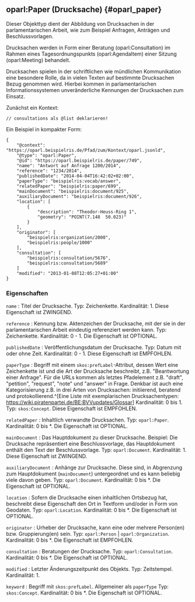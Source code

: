 oparl:Paper (Drucksache)  {#oparl_paper}
-----------------------

Dieser Objekttyp dient der Abbildung von Drucksachen in der parlamentarischen
Arbeit, wie zum Beispiel Anfragen, Anträgen und Beschlussvorlagen.

Drucksachen werden in Form einer Beratung (oparl:Consultation) im Rahmen
eines Tagesordnungspunkts (oparl:AgendaItem) einer Sitzung (oparl:Meeting)
behandelt.

Drucksachen spielen in der schriftlichen wie mündlichen Kommunikation eine 
besondere Rolle, da in vielen Texten auf bestimmte Drucksachen Bezug genommen 
wird. Hierbei kommen in parlamentarischen Informationssystemen unveränderliche
Kennungen der Drucksachen zum Einsatz.


Zunächst ein Kontext:

~~~~~  {#paper_context_ex .json}
// consultations als @list deklarieren!
~~~~~

Ein Beispiel in kompakter Form:

~~~~~  {#paper_ex1 .json}
{
    "@context": "https://oparl.beispielris.de/Pfad/zum/Kontext/oparl.jsonld",
    "@type": "oparl:Paper",
    "@id": "https://oparl.beispielris.de/paper/749",
    "name": "Antwort auf Anfrage 1200/2014",
    "reference": "1234/2014",
    "publishedDate": "2014-04-04T16:42:02+02:00",
    "paperType": "beispielris:vocab/answer",
    "relatedPaper": "beispielris:paper/699",
    "mainDocument": "beispielris:document/925",
    "auxiliaryDocument": "beispielris:document/926",
    "location": [
        {
            "description": "Theodor-Heuss-Ring 1",
            "geometry": "POINT(7.148  50.023)"
        }
    ],
    "originator": [
        "beispielris:organization/2000",
        "beispielris:people/1000"
    ],
    "consultation": [
        "beispielris:consultation/5676",
        "beispielris:consultation/5689"
    ]
    "modified": "2013-01-08T12:05:27+01:00"
}
~~~~~

### Eigenschaften

`name`
:   Titel der Drucksache.
    Typ: Zeichenkette.
    Kardinalität: 1.
    Diese Eigenschaft ist ZWINGEND.

`reference`
:   Kennung bzw. Aktenzeichen der Drucksache, mit der sie in der parlamentarischen
    Arbeit eindeutig referenziert werden kann.
    Typ: Zeichenkette.
    Kardinalität: 0 - 1.
    Die Eigenschaft ist OPTIONAL.

`publishedDate`
:   Veröffentlichungsdatum der Drucksache.
    Typ: Datum mit oder ohne Zeit.
    Kardinalität: 0 - 1.
    Diese Eigenschaft ist EMPFOHLEN.

`paperType`
:   Begriff mit einem `skos:prefLabel`-Attribut, dessen Wert eine Zeichenkette
    ist und die Art der Drucksache beschreibt, z.B. "Beantwortung einer Anfrage".
    Für die URLs kommen als letztes Pfadelement z.B. "draft", "petition", "request",
    "note" und "answer" in Frage. Denkbar ist auch eine Kategorisierung z.B. in
    drei Arten von Drucksachen: initiierend, beratend und protokollierend.^[Eine
    Liste mit exemplarischen Drucksachentypen:
    <https://wiki.piratenpartei.de/BE:BVVupdates/Glossar>]
    Kardinalität: 0 bis 1.
    Typ: `skos:Concept`.
    Diese Eigenschaft ist EMPFOHLEN.

`relatedPaper`
:   Inhaltlich verwandte Drucksachen.
    Typ: `oparl:Paper`.
    Kardinalität: 0 bis *.
    Die Eigenschaft ist OPTIONAL.

`mainDocument`
:   Das Hauptdokument zu dieser Drucksache. Beispiel: Die Drucksache repräsentiert
    eine Beschlussvorlage, das Hauptdokument enthält den Text der Beschlussvorlage.
    Typ: `oparl:Document`.
    Kardinalität: 1.
    Diese Eigenschaft ist ZWINGEND.
    
`auxiliaryDocument`
:   Anhänge zur Drucksache. Diese sind, in Abgrenzung zum Hauptdokument
    (`mainDocument`) untergeordnet und es kann beliebig viele davon geben.
    Typ: `oparl:Document`.
    Kardinalität: 0 bis *.
    Die Eigenschaft ist OPTIONAL.
    
`location`
:   Sofern die Drucksache einen inhaltlichen Ortsbezug hat, beschreibt diese
    Eigenschaft den Ort in Textform und/oder in Form von Geodaten.
    Typ: `oparl:Location`.
    Kardinalität: 0 bis *.
    Die Eigenschaft ist OPTIONAL.

`originator`
:   Urheber der Drucksache, kann eine oder mehrere Person(en) bzw. Gruppierung(en)
    sein.
    Typ: `oparl:Person` | `oparl:Organization`.
    Kardinalität: 0 bis *.
    Die Eigenschaft ist EMPFOHLEN.

`consultation`
:   Beratungen der Drucksache.
    Typ: `oparl:Consultation`.
    Kardinalität: 0 bis *.
    Die Eigenschaft ist OPTIONAL.

`modified`
:   Letzter Änderungszeitpunkt des Objekts.
    Typ: Zeitstempel.
    Kardinalität: 1.

`keyword`
:   Begriff mit `skos:prefLabel`. Allgemeiner als `paperType`
    Typ: `skos:Concept`.
    Kardinalität: 0 bis *.
    Die Eigenschaft ist OPTIONAL.
